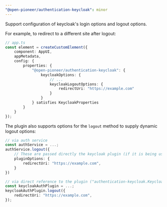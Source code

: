 ```yaml
---
"@open-pioneer/authentication-keycloak": minor
---
```


Support configuration of keycloak's login options and logout options.

For example, to redirect to a different site after logout:

```ts
// app.ts
const element = createCustomElement({
    component: AppUI,
    appMetadata,
    config: {
        properties: {
            "@open-pioneer/authentication-keycloak": {
                keycloakOptions: {
                    // ...
                    keycloakLogoutOptions: {
                        redirectUri: "https://example.com"
                    }
                }
            } satisfies KeycloakProperties
        }
    }
});
```

The plugin also supports options for the `logout` method to supply dynamic logout options:

```ts
// via auth service
const authService = ...;
authService.logout({
    // These are passed directly the keycloak plugin (if it is being used).
    pluginOptions: {
        redirectUri: "https://example.com",
    }
})

// via direct reference to the plugin ("authentication-keycloak.KeycloakAuthPlugin")
const keycloakAuthPlugin = ...;
keycloakAuthPlugin.logout({
    redirectUri: "https://example.com",
});
```

